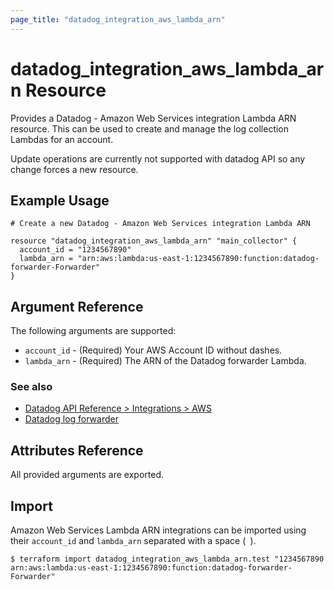 ```yaml
---
page_title: "datadog_integration_aws_lambda_arn"
---
```


# datadog_integration_aws_lambda_arn Resource

Provides a Datadog - Amazon Web Services integration Lambda ARN resource. This can be used to create and manage the
log collection Lambdas for an account.

Update operations are currently not supported with datadog API so any change forces a new resource.

## Example Usage

```hcl
# Create a new Datadog - Amazon Web Services integration Lambda ARN

resource "datadog_integration_aws_lambda_arn" "main_collector" {
  account_id = "1234567890"
  lambda_arn = "arn:aws:lambda:us-east-1:1234567890:function:datadog-forwarder-Forwarder"
}
```

## Argument Reference

The following arguments are supported:

* `account_id` - (Required) Your AWS Account ID without dashes.
* `lambda_arn` - (Required) The ARN of the Datadog forwarder Lambda.

### See also
* [Datadog API Reference > Integrations > AWS](https://docs.datadoghq.com/api/v1/aws-integration/)
* [Datadog log forwarder](https://github.com/DataDog/datadog-serverless-functions/tree/master/aws/logs_monitoring)

## Attributes Reference

All provided arguments are exported.

## Import

Amazon Web Services Lambda ARN integrations can be imported using their `account_id` and `lambda_arn` separated with a space (` `).

```
$ terraform import datadog_integration_aws_lambda_arn.test "1234567890 arn:aws:lambda:us-east-1:1234567890:function:datadog-forwarder-Forwarder"
```
